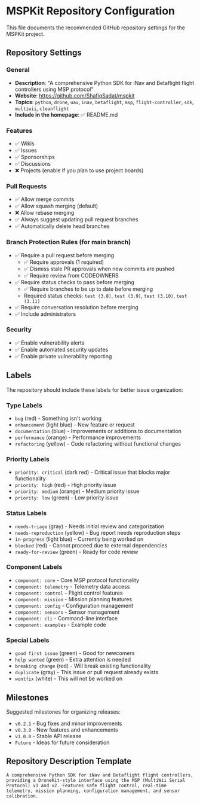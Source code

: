 # MSPKit Repository Configuration

This file documents the recommended GitHub repository settings for the MSPKit project.

## Repository Settings

### General
- **Description**: "A comprehensive Python SDK for iNav and Betaflight flight controllers using MSP protocol"
- **Website**: https://github.com/ShafiqSadat/mspkit
- **Topics**: `python`, `drone`, `uav`, `inav`, `betaflight`, `msp`, `flight-controller`, `sdk`, `multiwii`, `cleanflight`
- **Include in the homepage**: ✅ README.md

### Features
- ✅ Wikis
- ✅ Issues
- ✅ Sponsorships
- ✅ Discussions
- ❌ Projects (enable if you plan to use project boards)

### Pull Requests
- ✅ Allow merge commits
- ✅ Allow squash merging (default)
- ❌ Allow rebase merging
- ✅ Always suggest updating pull request branches
- ✅ Automatically delete head branches

### Branch Protection Rules (for main branch)
- ✅ Require a pull request before merging
  - ✅ Require approvals (1 required)
  - ✅ Dismiss stale PR approvals when new commits are pushed
  - ✅ Require review from CODEOWNERS
- ✅ Require status checks to pass before merging
  - ✅ Require branches to be up to date before merging
  - Required status checks: `test (3.8)`, `test (3.9)`, `test (3.10)`, `test (3.11)`
- ✅ Require conversation resolution before merging
- ✅ Include administrators

### Security
- ✅ Enable vulnerability alerts
- ✅ Enable automated security updates
- ✅ Enable private vulnerability reporting

## Labels

The repository should include these labels for better issue organization:

### Type Labels
- `bug` (red) - Something isn't working
- `enhancement` (light blue) - New feature or request
- `documentation` (blue) - Improvements or additions to documentation
- `performance` (orange) - Performance improvements
- `refactoring` (yellow) - Code refactoring without functional changes

### Priority Labels
- `priority: critical` (dark red) - Critical issue that blocks major functionality
- `priority: high` (red) - High priority issue
- `priority: medium` (orange) - Medium priority issue
- `priority: low` (green) - Low priority issue

### Status Labels
- `needs-triage` (gray) - Needs initial review and categorization
- `needs-reproduction` (yellow) - Bug report needs reproduction steps
- `in-progress` (light blue) - Currently being worked on
- `blocked` (red) - Cannot proceed due to external dependencies
- `ready-for-review` (green) - Ready for code review

### Component Labels
- `component: core` - Core MSP protocol functionality
- `component: telemetry` - Telemetry data access
- `component: control` - Flight control features
- `component: mission` - Mission planning features
- `component: config` - Configuration management
- `component: sensors` - Sensor management
- `component: cli` - Command-line interface
- `component: examples` - Example code

### Special Labels
- `good first issue` (green) - Good for newcomers
- `help wanted` (green) - Extra attention is needed
- `breaking change` (red) - Will break existing functionality
- `duplicate` (gray) - This issue or pull request already exists
- `wontfix` (white) - This will not be worked on

## Milestones

Suggested milestones for organizing releases:

- `v0.2.1` - Bug fixes and minor improvements
- `v0.3.0` - New features and enhancements
- `v1.0.0` - Stable API release
- `Future` - Ideas for future consideration

## Repository Description Template

```
A comprehensive Python SDK for iNav and Betaflight flight controllers, providing a DroneKit-style interface using the MSP (MultiWii Serial Protocol) v1 and v2. Features safe flight control, real-time telemetry, mission planning, configuration management, and sensor calibration.
```
